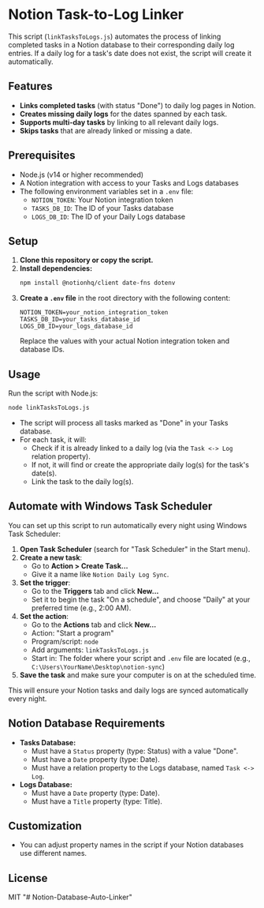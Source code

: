 # Notion Task-to-Log Linker

This script (`linkTasksToLogs.js`) automates the process of linking completed tasks in a Notion database to their corresponding daily log entries. If a daily log for a task's date does not exist, the script will create it automatically.

## Features
- **Links completed tasks** (with status "Done") to daily log pages in Notion.
- **Creates missing daily logs** for the dates spanned by each task.
- **Supports multi-day tasks** by linking to all relevant daily logs.
- **Skips tasks** that are already linked or missing a date.

## Prerequisites
- Node.js (v14 or higher recommended)
- A Notion integration with access to your Tasks and Logs databases
- The following environment variables set in a `.env` file:
  - `NOTION_TOKEN`: Your Notion integration token
  - `TASKS_DB_ID`: The ID of your Tasks database
  - `LOGS_DB_ID`: The ID of your Daily Logs database

## Setup
1. **Clone this repository or copy the script.**
2. **Install dependencies:**
   ```bash
   npm install @notionhq/client date-fns dotenv
   ```
3. **Create a `.env` file** in the root directory with the following content:
   ```env
   NOTION_TOKEN=your_notion_integration_token
   TASKS_DB_ID=your_tasks_database_id
   LOGS_DB_ID=your_logs_database_id
   ```
   Replace the values with your actual Notion integration token and database IDs.

## Usage
Run the script with Node.js:
```bash
node linkTasksToLogs.js
```

- The script will process all tasks marked as "Done" in your Tasks database.
- For each task, it will:
  - Check if it is already linked to a daily log (via the `Task <-> Log` relation property).
  - If not, it will find or create the appropriate daily log(s) for the task's date(s).
  - Link the task to the daily log(s).

## Automate with Windows Task Scheduler
You can set up this script to run automatically every night using Windows Task Scheduler:

1. **Open Task Scheduler** (search for "Task Scheduler" in the Start menu).
2. **Create a new task**:
   - Go to **Action > Create Task...**
   - Give it a name like `Notion Daily Log Sync`.
3. **Set the trigger**:
   - Go to the **Triggers** tab and click **New...**
   - Set it to begin the task "On a schedule", and choose "Daily" at your preferred time (e.g., 2:00 AM).
4. **Set the action**:
   - Go to the **Actions** tab and click **New...**
   - Action: "Start a program"
   - Program/script: `node`
   - Add arguments: `linkTasksToLogs.js`
   - Start in: The folder where your script and `.env` file are located (e.g., `C:\Users\YourName\Desktop\notion-sync`)
5. **Save the task** and make sure your computer is on at the scheduled time.

This will ensure your Notion tasks and daily logs are synced automatically every night.

## Notion Database Requirements
- **Tasks Database:**
  - Must have a `Status` property (type: Status) with a value "Done".
  - Must have a `Date` property (type: Date).
  - Must have a relation property to the Logs database, named `Task <-> Log`.
- **Logs Database:**
  - Must have a `Date` property (type: Date).
  - Must have a `Title` property (type: Title).

## Customization
- You can adjust property names in the script if your Notion databases use different names.

## License
MIT "# Notion-Database-Auto-Linker" 
